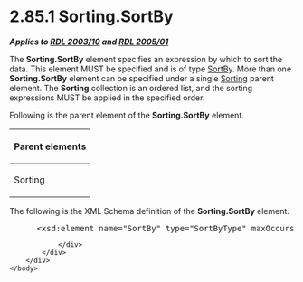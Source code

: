 <html dir="LTR" xmlns:mshelp="http://msdn.microsoft.com/mshelp" xmlns:ddue="http://ddue.schemas.microsoft.com/authoring/2003/5" xmlns:xlink="http://www.w3.org/1999/xlink" xmlns:tool="http://www.microsoft.com/tooltip">
    <head>
        <meta http-equiv="Content-Type" content="text/html; CHARSET=utf-8"></meta>
        <meta name="save" content="history"></meta>
        <title>2.85.1 Sorting.SortBy</title>
        <xml>
            <mshelp:toctitle title="2.85.1 Sorting.SortBy"></mshelp:toctitle>
            <mshelp:rltitle title="[MS-RDL]: Sorting.SortBy"></mshelp:rltitle>
            <mshelp:keyword index="A" term="ee08cb83-2ade-4abf-83b1-2234803925b8"></mshelp:keyword>
            <mshelp:attr name="DCSext.ContentType" value="open specification"></mshelp:attr>
            <mshelp:attr name="AssetID" value="ee08cb83-2ade-4abf-83b1-2234803925b8"></mshelp:attr>
            <mshelp:attr name="TopicType" value="kbRef"></mshelp:attr>
            <mshelp:attr name="DCSext.Title" value="[MS-RDL]: Sorting.SortBy" />
        </xml>
    </head>
    <body>
        <div id="header">
            <h1 class="heading">2.85.1 Sorting.SortBy</h1>
        </div>
        <div id="mainSection">
            <div id="mainBody">
                <div id="allHistory" class="saveHistory"></div>
                <div id="sectionSection0" class="section" name="collapseableSection">
                    

<p><b><i>Applies to </i></b><a href="a7e2ad00-07c8-4f6d-80ab-3ad55df7b233.htm"><b><i>RDL 2003/10</i></b></a><b>
<i>and </i></b><a href="3ebe2912-4958-4832-b391-cad1f5e13338.htm"><b><i>RDL 2005/01</i></b></a></p>

<p>The <b>Sorting.SortBy</b> element specifies an expression by
which to sort the data. This element MUST be specified and is of type <a href="cb7d07c5-845b-40f5-b1a8-e28b205cc7a1.htm">SortBy</a>. More than one <b>Sorting.SortBy</b>
element can be specified under a single <a href="1bf282fa-97a7-4dc0-b8af-171f4e777f73.htm">Sorting</a> parent element.
The <b>Sorting</b> collection is an ordered list, and the sorting expressions
MUST be applied in the specified order.</p>

<p>Following is the parent element of the <b>Sorting.SortBy</b>
element.</p>

<table>
 <thead>
  <tr>
   <th>
   <p>Parent elements</p>
   </th>
  </tr>
 </thead>
 <tr>
  <td>
  <p>Sorting </p>
  </td>
 </tr>
</table>

<p>The following is the XML Schema definition of the <b>Sorting.SortBy</b>
element.</p>

<dl>
<dd>
<div><pre> &lt;xsd:element name=&quot;SortBy&quot; type=&quot;SortByType&quot; maxOccurs=&quot;unbounded&quot; /&gt;
</pre></div>
</dd></dl>


                </div>
            </div>
        </div>
    </body>
</html>